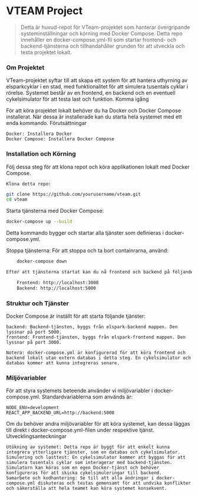 # VTEAM Project

> Detta är huvud-repot för VTeam-projektet som hanterar övergripande systeminställningar och körning med Docker Compose. Detta repo innehåller en docker-compose.yml-fil som startar frontend- och backend-tjänsterna och tillhandahåller grunden för att utveckla och testa projektet lokalt.

### Om Projektet

VTeam-projektet syftar till att skapa ett system för att hantera uthyrning av elsparkcyklar i en stad, med funktionalitet för att simulera tusentals cyklar i rörelse. Systemet består av en frontend, en backend och en eventuell cykelsimulator för att testa last och funktion.
Komma igång

För att köra projektet lokalt behöver du ha Docker och Docker Compose installerat. När dessa är installerade kan du starta hela systemet med ett enda kommando.
Förutsättningar

    Docker: Installera Docker
    Docker Compose: Installera Docker Compose

### Installation och Körning

Följ dessa steg för att klona repot och köra applikationen lokalt med Docker Compose.

    Klona detta repo:

```bash
git clone https://github.com/yourusername/vteam.git
cd vteam
```

Starta tjänsterna med Docker Compose:

```bash
docker-compose up --build
```

Detta kommando bygger och startar alla tjänster som definieras i docker-compose.yml.

Stoppa tjänsterna: För att stoppa och ta bort containrarna, använd:
```bash
    docker-compose down

Efter att tjänsterna startat kan du nå frontend och backend på följande URL:er:

    Frontend: http://localhost:3000
    Backend: http://localhost:5000
```

### Struktur och Tjänster

Docker Compose är inställt för att starta följande tjänster:

    backend: Backend-tjänsten, byggs från elspark-backend mappen. Den lyssnar på port 5000.
    frontend: Frontend-tjänsten, byggs från elspark-frontend mappen. Den lyssnar på port 3000.

    Notera: docker-compose.yml är konfigurerad för att köra frontend och backend lokalt utan extern databas i detta steg. En cykelsimulator och databas kommer att kunna integreras senare.

### Miljövariabler

För att styra systemets beteende använder vi miljövariabler i docker-compose.yml. Standardvariablerna som används är:

    NODE_ENV=development
    REACT_APP_BACKEND_URL=http://backend:5000

Om du behöver andra miljövariabler för att köra systemet, kan dessa läggas till direkt i docker-compose.yml-filen under respektive tjänst.
Utvecklingsanteckningar

    Utökning av systemet: Detta repo är byggt för att enkelt kunna integrera ytterligare tjänster, som en databas och cykelsimulator.
    Simulering och lasttest: En cykelsimulator kommer att byggas för att simulera tusentals cyklar som interagerar med backend-tjänsten. Simulatorn kan köras som en egen Docker-tjänst och behöver konfigureras för att skicka cykelsimuleringar till backend.
    Samarbete och kodhantering: Se till att alla ändringar i docker-compose.yml diskuteras och testas gemensamt för att undvika konflikter och säkerställa att hela teamet kan köra systemet konsekvent.
